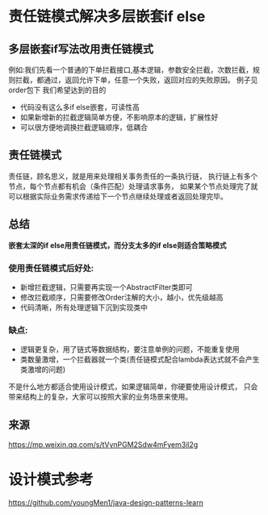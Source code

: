 # 责任链模式解决多层嵌套if else
## 多层嵌套if写法改用责任链模式
例如:我们先看一个普通的下单拦截接口,基本逻辑，参数安全拦截，次数拦截，规则拦截，都通过，返回允许下单，任意一个失败，返回对应的失败原因。
例子见order包下
我们希望达到的目的
 * 代码没有这么多if else嵌套，可读性高
 * 如果新增新的拦截逻辑简单方便，不影响原本的逻辑，扩展性好
 * 可以很方便地调换拦截逻辑顺序，低耦合
## 责任链模式
责任链，顾名思义，就是用来处理相关事务责任的一条执行链，
执行链上有多个节点，每个节点都有机会（条件匹配）处理请求事务，
如果某个节点处理完了就可以根据实际业务需求传递给下一个节点继续处理或者返回处理完毕。

## 总结
**嵌套太深的if else用责任链模式，而分支太多的if else则适合策略模式**
### 使用责任链模式后好处:
* 新增拦截逻辑，只需要再实现一个AbstractFilter类即可
* 修改拦截顺序，只需要修改Order注解的大小，越小，优先级越高
* 代码清晰，所有处理逻辑下沉到实现类中
### 缺点:
* 逻辑更复杂，用了链式等数据结构，要注意单例的问题，不能重复使用
* 类数量激增，一个拦截器就一个类(责任链模式配合lambda表达式就不会产生类激增的问题)

不是什么地方都适合使用设计模式，如果逻辑简单，你硬要使用设计模式，
只会带来结构上的复杂，大家可以按照大家的业务场景来使用。
## 来源
https://mp.weixin.qq.com/s/tVynPGM2Sdw4mFyem3il2g

# 设计模式参考
https://github.com/youngMen1/java-design-patterns-learn
